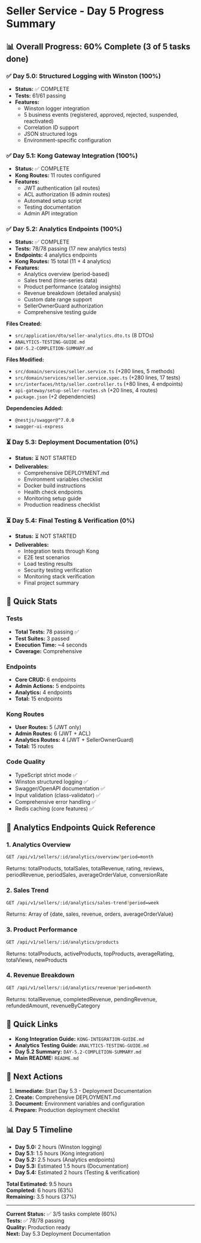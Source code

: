 # Seller Service - Day 5 Progress Summary

## 📊 Overall Progress: 60% Complete (3 of 5 tasks done)

### ✅ Day 5.0: Structured Logging with Winston (100%)
- **Status:** ✅ COMPLETE
- **Tests:** 61/61 passing
- **Features:**
  - Winston logger integration
  - 5 business events (registered, approved, rejected, suspended, reactivated)
  - Correlation ID support
  - JSON structured logs
  - Environment-specific configuration

### ✅ Day 5.1: Kong Gateway Integration (100%)
- **Status:** ✅ COMPLETE
- **Kong Routes:** 11 routes configured
- **Features:**
  - JWT authentication (all routes)
  - ACL authorization (6 admin routes)
  - Automated setup script
  - Testing documentation
  - Admin API integration

### ✅ Day 5.2: Analytics Endpoints (100%)
- **Status:** ✅ COMPLETE
- **Tests:** 78/78 passing (17 new analytics tests)
- **Endpoints:** 4 analytics endpoints
- **Kong Routes:** 15 total (11 + 4 analytics)
- **Features:**
  - Analytics overview (period-based)
  - Sales trend (time-series data)
  - Product performance (catalog insights)
  - Revenue breakdown (detailed analysis)
  - Custom date range support
  - SellerOwnerGuard authorization
  - Comprehensive testing guide

**Files Created:**
- `src/application/dto/seller-analytics.dto.ts` (8 DTOs)
- `ANALYTICS-TESTING-GUIDE.md`
- `DAY-5.2-COMPLETION-SUMMARY.md`

**Files Modified:**
- `src/domain/services/seller.service.ts` (+280 lines, 5 methods)
- `src/domain/services/seller.service.spec.ts` (+280 lines, 17 tests)
- `src/interfaces/http/seller.controller.ts` (+80 lines, 4 endpoints)
- `api-gateway/setup-seller-routes.sh` (+20 lines, 4 routes)
- `package.json` (+2 dependencies)

**Dependencies Added:**
- `@nestjs/swagger@^7.0.0`
- `swagger-ui-express`

### ⏳ Day 5.3: Deployment Documentation (0%)
- **Status:** ⏳ NOT STARTED
- **Deliverables:**
  - Comprehensive DEPLOYMENT.md
  - Environment variables checklist
  - Docker build instructions
  - Health check endpoints
  - Monitoring setup guide
  - Production readiness checklist

### ⏳ Day 5.4: Final Testing & Verification (0%)
- **Status:** ⏳ NOT STARTED
- **Deliverables:**
  - Integration tests through Kong
  - E2E test scenarios
  - Load testing results
  - Security testing verification
  - Monitoring stack verification
  - Final project summary

## 🎯 Quick Stats

### Tests
- **Total Tests:** 78 passing ✅
- **Test Suites:** 3 passed
- **Execution Time:** ~4 seconds
- **Coverage:** Comprehensive

### Endpoints
- **Core CRUD:** 6 endpoints
- **Admin Actions:** 5 endpoints
- **Analytics:** 4 endpoints
- **Total:** 15 endpoints

### Kong Routes
- **User Routes:** 5 (JWT only)
- **Admin Routes:** 6 (JWT + ACL)
- **Analytics Routes:** 4 (JWT + SellerOwnerGuard)
- **Total:** 15 routes

### Code Quality
- TypeScript strict mode ✅
- Winston structured logging ✅
- Swagger/OpenAPI documentation ✅
- Input validation (class-validator) ✅
- Comprehensive error handling ✅
- Redis caching (core features) ✅

## 📝 Analytics Endpoints Quick Reference

### 1. Analytics Overview
```bash
GET /api/v1/sellers/:id/analytics/overview?period=month
```
Returns: totalProducts, totalSales, totalRevenue, rating, reviews, periodRevenue, periodSales, averageOrderValue, conversionRate

### 2. Sales Trend
```bash
GET /api/v1/sellers/:id/analytics/sales-trend?period=week
```
Returns: Array of {date, sales, revenue, orders, averageOrderValue}

### 3. Product Performance
```bash
GET /api/v1/sellers/:id/analytics/products
```
Returns: totalProducts, activeProducts, topProducts, averageRating, totalViews, newProducts

### 4. Revenue Breakdown
```bash
GET /api/v1/sellers/:id/analytics/revenue?period=month
```
Returns: totalRevenue, completedRevenue, pendingRevenue, refundedAmount, revenueByCategory

## 🔗 Quick Links

- **Kong Integration Guide:** `KONG-INTEGRATION-GUIDE.md`
- **Analytics Testing Guide:** `ANALYTICS-TESTING-GUIDE.md`
- **Day 5.2 Summary:** `DAY-5.2-COMPLETION-SUMMARY.md`
- **Main README:** `README.md`

## 🚀 Next Actions

1. **Immediate:** Start Day 5.3 - Deployment Documentation
2. **Create:** Comprehensive DEPLOYMENT.md
3. **Document:** Environment variables and configuration
4. **Prepare:** Production deployment checklist

## 📊 Day 5 Timeline

- **Day 5.0:** 2 hours (Winston logging)
- **Day 5.1:** 1.5 hours (Kong integration)
- **Day 5.2:** 2.5 hours (Analytics endpoints)
- **Day 5.3:** Estimated 1.5 hours (Documentation)
- **Day 5.4:** Estimated 2 hours (Testing & verification)

**Total Estimated:** 9.5 hours  
**Completed:** 6 hours (63%)  
**Remaining:** 3.5 hours (37%)

---

**Current Status:** ✅ 3/5 tasks complete (60%)  
**Tests:** ✅ 78/78 passing  
**Quality:** Production ready  
**Next:** Day 5.3 Deployment Documentation
